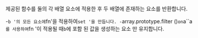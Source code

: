 제공된 함수를 둘의 각 배열 요소에 적용한 후 두 배열에 존재하는 요소를 반환합니다.

-`b '의 모든 요소에`fn'을 적용하여`set '을 만듭니다.
-`array.prototype.filter ()`on`a``a`를 사용하여`fn '이 적용될 때`b`에 포함 된 값을 생성하는 요소 만 유지합니다.
